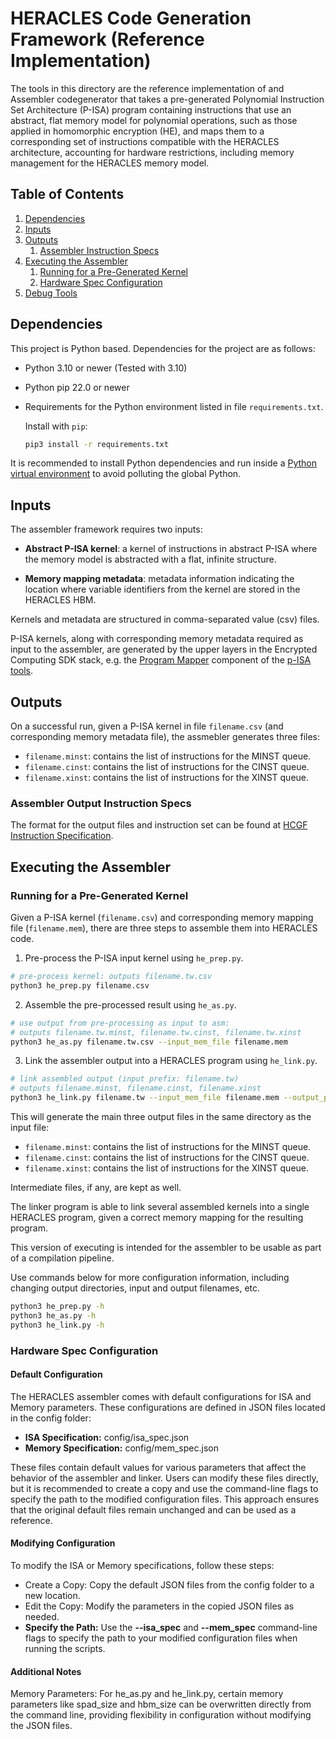 # HERACLES Code Generation Framework (Reference Implementation)

The tools in this directory are the reference implementation of and Assembler codegenerator that takes a pre-generated Polynomial Instruction Set Architecture (P-ISA) program containing instructions that use an abstract, flat memory model for polynomial operations, such as those applied in homomorphic encryption (HE), and maps them to a corresponding set of instructions compatible with the HERACLES architecture, accounting for hardware restrictions, including memory management for the HERACLES memory model.

## Table of Contents
1. [Dependencies](#dependencies)
2. [Inputs](#inputs)
3. [Outputs](#outputs)
   1. [Assembler Instruction Specs](#assembler-output-instruction-specs)
4. [Executing the Assembler](#executing-the-assembler)
   1. [Running for a Pre-Generated Kernel](#running-for-a-pre-generated-kernel)
   2. [Hardware Spec Configuration](#hardware-spec-configuration)
5. [Debug Tools](./debug_tools/README.md)

## Dependencies

This project is Python based. Dependencies for the project are as follows:

- Python 3.10 or newer (Tested with 3.10)
- Python pip 22.0 or newer
- Requirements for the Python environment listed in file `requirements.txt`.

  Install with `pip`:

  ```bash
  pip3 install -r requirements.txt
  ```

It is recommended to install Python dependencies and run inside a [Python virtual environment](https://virtualenv.pypa.io/en/stable/index.html) to avoid polluting the global Python.

## Inputs

The assembler framework requires two inputs:

- **Abstract P-ISA kernel**: a kernel of instructions in abstract P-ISA where the memory model is abstracted with a flat, infinite structure.

- **Memory mapping metadata**: metadata information indicating the location where variable identifiers from the kernel are stored in the HERACLES HBM.

Kernels and metadata are structured in comma-separated value (csv) files.

P-ISA kernels, along with corresponding memory metadata required as input to the assembler, are generated by the upper layers in the Encrypted Computing SDK stack, e.g. the [Program Mapper](../../README.md#encrypted-computing-sdk-phase-1-components-and-tasks) component of the [p-ISA tools](../../p-isa_tools).

## Outputs

On a successful run, given a P-ISA kernel in file `filename.csv` (and corresponding memory metadata file), the assmebler generates three files:

- `filename.minst`: contains the list of instructions for the MINST queue.
- `filename.cinst`: contains the list of instructions for the CINST queue.
- `filename.xinst`: contains the list of instructions for the XINST queue.

### Assembler Output Instruction Specs

The format for the output files and instruction set can be found at [HCGF Instruction Specification](docsrc/specs.md).

## Executing the Assembler
### Running for a Pre-Generated Kernel

Given a P-ISA kernel (`filename.csv`) and corresponding memory mapping file (`filename.mem`), there are three steps to assemble them into HERACLES code.

1. Pre-process the P-ISA input kernel using `he_prep.py`.

```bash
# pre-process kernel: outputs filename.tw.csv
python3 he_prep.py filename.csv
```

2. Assemble the pre-processed result using `he_as.py`.

```bash
# use output from pre-processing as input to asm:
# outputs filename.tw.minst, filename.tw.cinst, filename.tw.xinst
python3 he_as.py filename.tw.csv --input_mem_file filename.mem
```

3. Link the assembler output into a HERACLES program using `he_link.py`.

```bash
# link assembled output (input prefix: filename.tw)
# outputs filename.minst, filename.cinst, filename.xinst
python3 he_link.py filename.tw --input_mem_file filename.mem --output_prefix filename
```

This will generate the main three output files in the same directory as the input file:

- `filename.minst`: contains the list of instructions for the MINST queue.
- `filename.cinst`: contains the list of instructions for the CINST queue.
- `filename.xinst`: contains the list of instructions for the XINST queue.

Intermediate files, if any, are kept as well.

The linker program is able to link several assembled kernels into a single HERACLES program, given a correct memory mapping for the resulting program.

This version of executing is intended for the assembler to be usable as part of a compilation pipeline.

Use commands below for more configuration information, including changing output directories, input and output filenames, etc.

```bash
python3 he_prep.py -h
python3 he_as.py -h
python3 he_link.py -h
```

### Hardware Spec Configuration

#### Default Configuration
The HERACLES assembler comes with default configurations for ISA and Memory parameters. These configurations are defined in JSON files located in the config folder:
- **ISA Specification:** config/isa_spec.json
- **Memory Specification:** config/mem_spec.json

These files contain default values for various parameters that affect the behavior of the assembler and linker. Users can modify these files directly, but it is recommended to create a copy and use the command-line flags to specify the path to the modified configuration files. This approach ensures that the original default files remain unchanged and can be used as a reference.

#### Modifying Configuration
To modify the ISA or Memory specifications, follow these steps:
- Create a Copy: Copy the default JSON files from the config folder to a new location.
- Edit the Copy: Modify the parameters in the copied JSON files as needed.
- **Specify the Path:** Use the **--isa_spec** and **--mem_spec** command-line flags to specify the path to your modified configuration files when running the scripts.

#### Additional Notes
Memory Parameters: For he_as.py and he_link.py, certain memory parameters like spad_size and hbm_size can be overwritten directly from the command line, providing flexibility in configuration without modifying the JSON files.